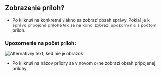 ## Zobrazenie príloh?
-	Po kliknutí na konkretné vlákno sa zobrazí obsah správy. Pokiaľ je k správe pripojená príloha tak sa na konci zobrazí upozornenie s počtom príloh.
### Upozornenie na počet príloh:
![Alternativny text, ked nie je obrazok](../zobrazenie-poctu-priloh.png "Nazov obrazku")
-	Po kliknuti na názov prílohy sa v novom okne zobrazí obsah pripojenej prílohy.
